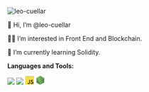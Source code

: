 <img src="https://komarev.com/ghpvc/?username=leo-cuellar&label=Profile+views&color=blue&style=flat-square" alt="leo-cuellar" />

👋 Hi, I’m @leo-cuellar

🧙‍♂️ I’m interested in Front End and Blockchain.

🌱 I’m currently learning Solidity.

**Languages and Tools:**  

<code><img height="20" src="https://reactjs.org/logo-og.png"></code>
<code><img height="20" src="https://encrypted-tbn0.gstatic.com/images?q=tbn%3AANd9GcSnt0s4-cSHFsZEacCtBUlw-mhL3CW2mI-KJw&usqp=CAU"></code>
<code><img height="20" src="https://raw.githubusercontent.com/github/explore/80688e429a7d4ef2fca1e82350fe8e3517d3494d/topics/javascript/javascript.png"></code>
<code><img height="20" src="https://raw.githubusercontent.com/github/explore/80688e429a7d4ef2fca1e82350fe8e3517d3494d/topics/nodejs/nodejs.png"></code> 
